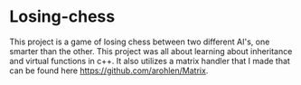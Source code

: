 # Losing-chess

This project is a game of losing chess between two different AI's, one smarter than the other. This project was all about learning about inheritance and virtual functions in c++. It also utilizes a matrix handler that I made that can be found here https://github.com/arohlen/Matrix.
